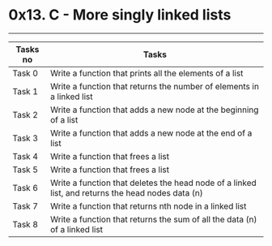 # 0x13. C - More singly linked lists
---
|Tasks no |Tasks	|
|---------|-------------|
|Task 0   |Write a function that prints all the elements of a list|
|Task 1   |Write a function that returns the number of elements in a linked list|
|Task 2   |Write a function that adds a new node at the beginning of a list|
|Task 3   |Write a function that adds a new node at the end of a list|
|Task 4   |Write a function that frees a list|
|Task 5   |Write a function that frees a list|
|Task 6   |Write a function that deletes the head node of a linked list, and returns the head nodes data (n)|
|Task 7   |Write a function that returns nth node in a linked list|
|Task 8   |Write a function that returns the sum of all the data (n) of a linked list|

